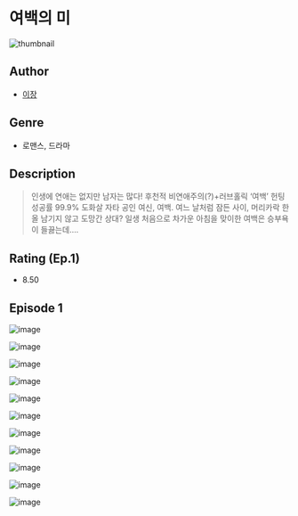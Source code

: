 # 여백의 미
![thumbnail](https://image-comic.pstatic.net/user_contents_data/challenge_comic/2023/05/24/367000/upload_3977861774055858485_480x623.jpeg)

## Author
- [이장](https://comic.naver.com/artistTitle?id=367000)

## Genre
- 로맨스, 드라마

## Description
> 인생에 연애는 없지만 남자는 많다! 후천적 비연애주의(?)+러브홀릭 ‘여백’ 헌팅 성공률 99.9% 도화살 자타 공인 여신, 여백. 여느 날처럼 잠든 사이, 머리카락 한 올 남기지 않고 도망간 상대? 일생 처음으로 차가운 아침을 맞이한 여백은 승부욕이 들끓는데….


## Rating (Ep.1)
- 8.50

## Episode 1
![image](https://image-comic.pstatic.net/user_contents_data/challenge_comic/2023/05/25/367000/upload_4063200386175481958.jpeg)

![image](https://image-comic.pstatic.net/user_contents_data/challenge_comic/2023/05/25/367000/upload_7018408335669290032.jpeg)

![image](https://image-comic.pstatic.net/user_contents_data/challenge_comic/2023/05/25/367000/upload_3760894233929791587.jpeg)

![image](https://image-comic.pstatic.net/user_contents_data/challenge_comic/2023/05/25/367000/upload_7161065571228988211.jpeg)

![image](https://image-comic.pstatic.net/user_contents_data/challenge_comic/2023/05/25/367000/upload_7005127335405236528.jpeg)

![image](https://image-comic.pstatic.net/user_contents_data/challenge_comic/2023/05/25/367000/upload_3833748790005817699.jpeg)

![image](https://image-comic.pstatic.net/user_contents_data/challenge_comic/2023/05/25/367000/upload_7003768359752983138.jpeg)

![image](https://image-comic.pstatic.net/user_contents_data/challenge_comic/2023/05/25/367000/upload_3558237550721381425.jpeg)

![image](https://image-comic.pstatic.net/user_contents_data/challenge_comic/2023/05/25/367000/upload_3618703212761526881.jpeg)

![image](https://image-comic.pstatic.net/user_contents_data/challenge_comic/2023/05/25/367000/upload_3833516998455866419.jpeg)

![image](https://image-comic.pstatic.net/user_contents_data/challenge_comic/2023/05/25/367000/upload_3486460533978705973.jpeg)
